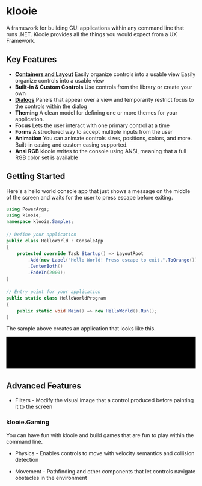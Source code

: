 ﻿# klooie
A framework for building GUI applications within any command line that runs .NET. Klooie provides all the things you would expect from a UX Framework.

## Key Features

- [**Containers and Layout**](https://github.com/adamabdelhamed/klooie/blob/main/src/klooie/klooie/Containers/Readme.md)  Easily organize controls into a usable view Easily organize controls into a usable view
- **Built-in & Custom Controls**  Use controls from the library or create your own
- [**Dialogs**](https://github.com/adamabdelhamed/klooie/tree/main/src/klooie/klooie/Containers/Dialogs/Readme.md)  Panels that appear over a view and temporarity restrict focus to the controls within the dialog
- **Theming**  A clean model for defining one or more themes for your application.
- **Focus**  Lets the user interact with one primary control at a time
- **Forms** A structured way to accept multiple inputs from the user 
- **Animation** You can animate controls sizes, positions, colors, and more. Built-in easing and custom easing supported.
- **Ansi RGB** klooie writes to the console using ANSI, meaning that a full RGB color set is available

## Getting Started

Here's a hello world console app that just shows a message on the middle of the screen and waits for the user to press escape before exiting.

```cs
using PowerArgs;
using klooie;
namespace klooie.Samples;

// Define your application
public class HelloWorld : ConsoleApp
{
    protected override Task Startup() => LayoutRoot
        .Add(new Label("Hello World! Press escape to exit.".ToOrange()))
        .CenterBoth()
        .FadeIn(2000);
}

// Entry point for your application
public static class HelloWorldProgram
{
    public static void Main() => new HelloWorld().Run();
}

```
The sample above creates an application that looks like this.

![sample image](https://github.com/adamabdelhamed/klooie/blob/main/src/klooie/Samples/GettingStarted/HelloWorld.gif?raw=true)

## Advanced Features


- Filters - Modify the visual image that a control produced before painting it to the screen

### klooie.Gaming

You can have fun with klooie and build games that are fun to play within the command line.

- Physics - Enables controls to move with velocity semantics and collision detection

- Movement - Pathfinding and other components that let controls navigate obstacles in the environment

